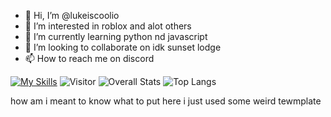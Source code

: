 - 👋 Hi, I’m @lukeiscoolio
- 👀 I’m interested in roblox and alot others
- 🌱 I’m currently learning python nd javascript
- 💞️ I’m looking to collaborate on idk sunset lodge
- 📫 How to reach me on discord

[![My Skills](https://skillicons.dev/icons?i=discord,bots,github,html,instagram,js,lua,md,nodejs,powershell,py,raspberrypi,stackoverflow,twitter,visualstudio,vscode,wordpress)](https://skillicons.dev)
![Visitor](https://visitor-badge.laobi.icu/badge?page_id=lukeiscoolio)
![Overall Stats](https://github-readme-stats.vercel.app/api?username=lukeiscoolio&count_private=true&show_icons=true&hide=contribs)
![Top Langs](https://github-readme-stats.vercel.app/api/top-langs/?lukeiscoolio=Github&layout=compact)

how am i meant to know what to put here i just used some weird tewmplate

<!---
lukeiscoolio/lukeiscoolio is a ✨ special ✨ repository because its `README.md` (this file) appears on your GitHub profile.
You can click the Preview link to take a look at your changes.
--->
